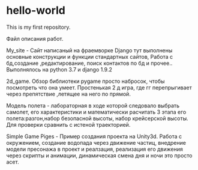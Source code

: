 # hello-world
This is my first repository.

Файл описания работ.

My_site - Сайт написаный на фраемворке Django тут выполнены основные конструкции и функции стандартных сайтов, Работа с бд,создание ,редактирование, поиск контактов по бд и прочее.. Выполнялось на python 3.7 и django 1.9.2

2d_game. Обзор библиотеки pygame просто набросок, чтобы посмотреть что она умеет. Простенькая 2 д игра, где гг перепрыгивает через препятствие ,летящее на него по прямой.

Модель полета - лабораторная в ходе которой следовало выбрать самолет, его характеристики и математически расчитать 3 этапа его полета:разгон,набор безопасной высоты, набор крейсерской высоты. Для проверки сравнить с истеной траекторией.

Simple Game Piges - Пример создания проекта на Unity3d. Работа с окружением, создание водопада через движение частиц, внедрение модели пресонажа в проект и реалзация, реализация его движения через скрипты и анимации, динамическая смена дня и ночи это просто асет. 
